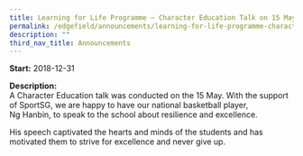```yaml
---
title: Learning for Life Programme – Character Education Talk on 15 May
permalink: /edgefield/announcements/learning-for-life-programme-character-education-talk-on-15-may/
description: ""
third_nav_title: Announcements
---
```

**Start:** 2018-12-31 

**Description:** <br>
A Character Education talk was conducted on the 15 May. With the support of SportSG, we are happy to have our national basketball player, Ng Hanbin, to speak to the school about resilience and excellence.

His speech captivated the hearts and minds of the students and has motivated them to strive for excellence and never give up.